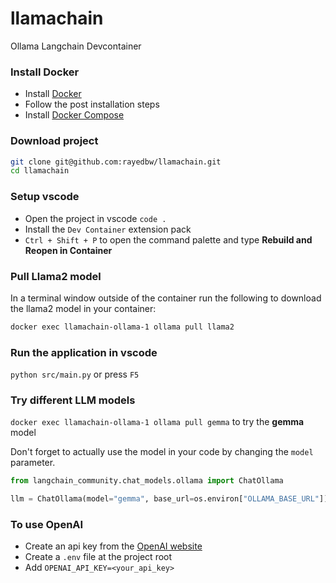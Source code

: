 # llamachain
Ollama Langchain Devcontainer

### Install Docker
- Install [Docker](https://docs.docker.com/engine/install/)
- Follow the post installation steps
- Install [Docker Compose](https://docs.docker.com/compose/install/)

### Download project
```bash
git clone git@github.com:rayedbw/llamachain.git
cd llamachain
```

### Setup vscode
- Open the project in vscode `code .`
- Install the `Dev Container` extension pack
- `Ctrl + Shift + P` to open the command palette and type **Rebuild and Reopen in Container**

### Pull Llama2 model
In a terminal window outside of the container run the following to download the llama2 model in your container:
```bash
docker exec llamachain-ollama-1 ollama pull llama2
```

### Run the application in vscode
`python src/main.py` or press `F5`

### Try different LLM models
`docker exec llamachain-ollama-1 ollama pull gemma` to try the **gemma** model

Don't forget to actually use the model in your code by changing the `model` parameter.
```python
from langchain_community.chat_models.ollama import ChatOllama

llm = ChatOllama(model="gemma", base_url=os.environ["OLLAMA_BASE_URL"])
```

### To use OpenAI
- Create an api key from the [OpenAI website](https://platform.openai.com/api-keys)
- Create a `.env` file at the project root
- Add `OPENAI_API_KEY=<your_api_key>`

 


